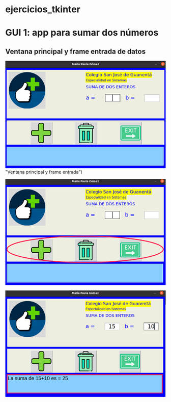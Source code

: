 # ejercicios_tkinter 

# GUI 1: app para sumar dos números

## Ventana principal y frame entrada de datos

![ventana principal y frame entrada](ventana_principal.png)"Ventana principal y frame entrada") 

![frame operaciones y botones](frame_operaciones.png "Frame operaciones y botones")

![frame resultados](frame_resultados.png "Frame resultados")